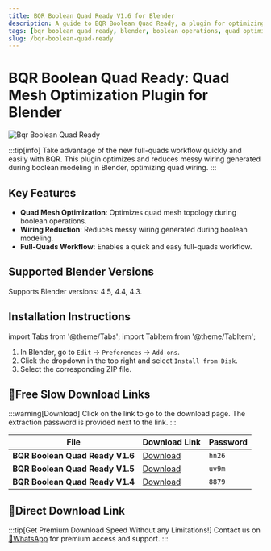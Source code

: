 ```yaml
---
title: BQR Boolean Quad Ready V1.6 for Blender
description: A guide to BQR Boolean Quad Ready, a plugin for optimizing quad mesh topology during boolean operations in Blender. Learn about its features, installation, and find download links for various versions.
tags: [bqr boolean quad ready, blender, boolean operations, quad optimization, mesh topology, plugin]
slug: /bqr-boolean-quad-ready
---
```


# BQR Boolean Quad Ready: Quad Mesh Optimization Plugin for Blender

![Bqr Boolean Quad Ready](https://www.gfxcamp.com/wp-content/uploads/2025/05/Bqr-Boolean-Quad-Ready.jpg)

:::tip[info]
Take advantage of the new full-quads workflow quickly and easily with BQR. This plugin optimizes and reduces messy wiring generated during boolean modeling in Blender, optimizing quad wiring.
:::

## Key Features

- **Quad Mesh Optimization**: Optimizes quad mesh topology during boolean operations.
- **Wiring Reduction**: Reduces messy wiring generated during boolean modeling.
- **Full-Quads Workflow**: Enables a quick and easy full-quads workflow.

## Supported Blender Versions

Supports Blender versions: 4.5, 4.4, 4.3.

## Installation Instructions

import Tabs from '@theme/Tabs';
import TabItem from '@theme/TabItem';

<Tabs>
  <TabItem value="default" label="Default Installation" default>
    <ol>
      <li>In Blender, go to <code>Edit</code> → <code>Preferences</code> → <code>Add-ons</code>.</li>
      <li>Click the dropdown in the top right and select <code>Install from Disk</code>.</li>
      <li>Select the corresponding ZIP file.</li>
    </ol>
  </TabItem>
</Tabs>

## 🐌Free Slow Download Links

:::warning[Download]
Click on the link to go to the download page. The extraction password is provided next to the link.
:::

| File                            | Download Link                                                              | Password |
| ------------------------------- | -------------------------------------------------------------------------- | -------- |
| **BQR Boolean Quad Ready V1.6** | [Download](https://pan.baidu.com/s/1F1-n_a556umRWqoXdHc2Bw?pwd=hn26)        | `hn26`   |
| **BQR Boolean Quad Ready V1.5** | [Download](https://pan.baidu.com/s/1e2pG7-xrijsHZgiomlTUyw?pwd=uv9m)        | `uv9m`   |
| **BQR Boolean Quad Ready V1.4** | [Download](https://pan.baidu.com/s/1ByFoB3ULDaAPZKhW4u6zmg?pwd=8879)        | `8879`   |

## 🚀Direct Download Link
:::tip[Get Premium Download Speed Without any Limitations!]
Contact us on [💬WhatsApp](https://wa.me/+8613237610083) for premium  access and support.
:::